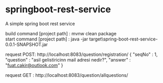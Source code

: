 # springboot-rest-service
A simple spring boot rest service

build command [project path] : mvnw clean package <br>
start command [project path] : java -jar target\spring-boot-rest-service-0.0.1-SNAPSHOT.jar <br>

request POST: http://localhost:8083/question/registration/
{
	"seqNo" : 1,
	"question" : "asil gelistiricinn mail adresi nedir?",
	"answer" : "fuat.cakir@outlook.com"
}

request GET : http://localhost:8083/question/allquestions/

